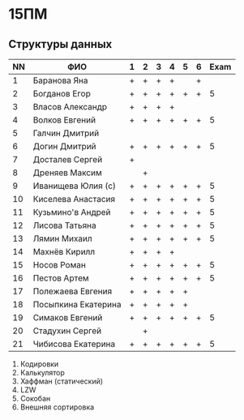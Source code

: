 # 15ПМ
## Структуры данных

| NN  | ФИО                   | 1   | 2   | 3   | 4   | 5   | 6   | Exam |
| --- | --------------------- | --- | --- | --- | --- | --- | --- | ---- |
| 1   | Баранова Яна          | +   | +   | +   | +   |     | +   |      |
| 2   | Богданов Егор         | +   | +   | +   | +   | +   | +   | 5    |
| 3   | Власов Александр      | +   | +   | +   | +   |     |     |      |
| 4   | Волков Евгений        | +   | +   | +   | +   | +   | +   | 5    |
| 5   | Галчин Дмитрий        |     |     |     |     |     |     |      |
| 6   | Догин Дмитрий         | +   | +   | +   | +   | +   | +   | 5    |
| 7   | Досталев Сергей       | +   |     |     |     |     |     |      |
| 8   | Дреняев Максим        |     | +   |     |     |     |     |      |
| 9   | Иванищева Юлия (с)    | +   | +   | +   | +   | +   | +   | 5    |
| 10  | Киселева Анастасия    | +   | +   | +   | +   | +   | +   | 5    |
| 11  | Кузьмино'в Андрей     | +   | +   | +   | +   | +   | +   | 5    |
| 12  | Лисова Татьяна        | +   | +   | +   | +   | +   | +   | 5    |
| 13  | Лямин Михаил          | +   | +   | +   | +   | +   | +   | 5    |
| 14  | Махнёв Кирилл         | +   | +   | +   | +   |     |     |      |
| 15  | Носов Роман           | +   | +   | +   | +   | +   | +   | 5    |
| 16  | Пестов Артем          | +   | +   | +   | +   | +   | +   | 5    |
| 17  | Полежаева Евгения     | +   | +   | +   | +   | +   |     |      |
| 18  | Посыпкина Екатерина   | +   | +   | +   | +   | +   |     |      |
| 19  | Симаков Евгений       | +   | +   | +   | +   | +   | +   | 5    |
| 20  | Стадухин Сергей       |     | +   |     |     |     |     |      |
| 21  | Чибисова Екатерина    | +   | +   | +   | +   | +   | +   | 5    |

1. Кодировки
2. Калькулятор
3. Хаффман (статический)
4. LZW
5. Сокобан
6. Внешняя сортировка
